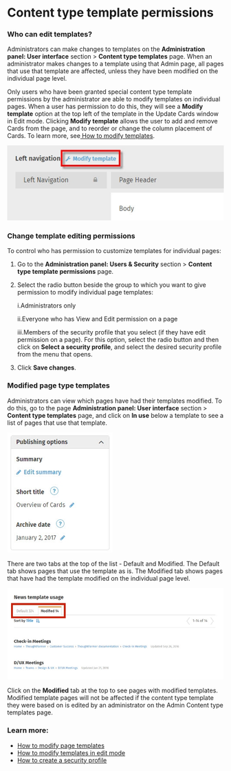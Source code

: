 # Content type template permissions

### Who can edit templates?

Administrators can make changes to templates on the **Administration panel: User interface** section &gt; **Content type templates** page. When an administrator makes changes to a template using that Admin page, all pages that use that template are affected, unless they have been modified on the individual page level.  
  
Only users who have been granted special content type template permissions by the administrator are able to modify templates on individual pages. When a user has permission to do this, they will see a **Modify template** option at the top left of the template in the Update Cards window in Edit mode. Clicking **Modify template** allows the user to add and remove Cards from the page, and to reorder or change the column placement of Cards. To learn more, see[ How to modify templates](../../../using-thoughtfarmer/add-pages-and-sections/modify-templates.md).  


![](../../../.gitbook/assets/2%20%287%29.jpg)

### Change template editing permissions

To control who has permission to customize templates for individual pages:

1. Go to the **Administration panel: Users & Security** section &gt; **Content type template permissions** page.
2. Select the radio button beside the group to which you want to give permission to modify individual page templates:

   i.Administrators only

   ii.Everyone who has View and Edit permission on a page

   iii.Members of the security profile that you select \(if they have edit permission on a page\). For this option, select the radio button and then click on **Select a security profile**, and select the desired security profile from the menu that opens.

3. Click **Save changes**.

### Modified page type templates

Administrators can view which pages have had their templates modified. To do this, go to the page **Administration panel: User interface** section &gt; **Content type templates** page, and click on **In use** below a template to see a list of pages that use that template.  


![](../../../.gitbook/assets/3%20%2820%29.jpg)

There are two tabs at the top of the list - Default and Modified. The Default tab shows pages that use the template as is. The Modified tab shows pages that have had the template modified on the individual page level.

![](../../../.gitbook/assets/4%20%2838%29.jpg)



Click on the **Modified** tab at the top to see pages with modified templates. Modified template pages will not be affected if the content type template they were based on is edited by an administrator on the Admin Content type templates page.

### Learn more:

* [How to modify page templates](create-and-modify-template/)
* [How to modify templates in edit mode](../../../using-thoughtfarmer/add-pages-and-sections/modify-templates.md)
* [How to create a security profile](../../security/security-groups.md)


